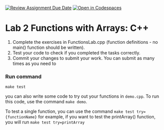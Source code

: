 [![Review Assignment Due Date](https://classroom.github.com/assets/deadline-readme-button-22041afd0340ce965d47ae6ef1cefeee28c7c493a6346c4f15d667ab976d596c.svg)](https://classroom.github.com/a/UtEVCPHm)
[![Open in Codespaces](https://classroom.github.com/assets/launch-codespace-2972f46106e565e64193e422d61a12cf1da4916b45550586e14ef0a7c637dd04.svg)](https://classroom.github.com/open-in-codespaces?assignment_repo_id=20337425)
# Lab 2 Functions with Arrays: C++
1. Complete the exercises in FunctionsLab.cpp (function definitions - no main() function should be written).
2. Test your code to check if you completed the tasks correctly.
3. Commit your changes to submit your work. You can submit as many times as you need to

### Run command
`make test`

you can also write some code to try out your functions in `demo.cpp`. To run this code, use the command `make demo`.

To test a single function, you can use the command `make test try={functionName}` for example, if you want to test the printArray() function, you will run `make test try=printArray`